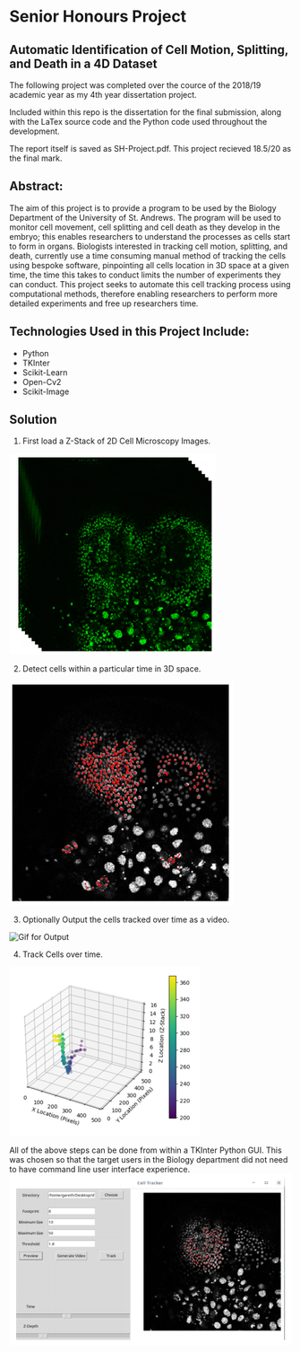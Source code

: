 # Senior Honours Project
##  Automatic Identification of Cell Motion, Splitting, and Death in a 4D Dataset
The following project was completed over the cource of the 2018/19 academic year as my 4th year dissertation project. 

Included within this repo is the dissertation for the final submission, along with the LaTex source code and the Python code used throughout the development.

The report itself is saved as SH-Project.pdf.  This project recieved 18.5/20 as the final mark.

## Abstract:
The aim of this project is to provide a program to be used by the Biology Department of the University of St. Andrews. The program will be used to monitor cell movement, cell splitting and cell death as they develop in the embryo; this enables researchers to understand the processes as cells start to form in organs. Biologists interested in tracking cell motion, splitting, and death, currently use a time consuming manual method of tracking the cells using bespoke software, pinpointing all cells location in 3D space at a given time, the time this takes to conduct limits the number of experiments they can conduct. This project seeks to automate this cell tracking process using computational methods, therefore enabling researchers to perform more detailed experiments and free up researchers time.


## Technologies Used in this Project Include:
- Python
- TKInter
- Scikit-Learn
- Open-Cv2
- Scikit-Image

## Solution
1. First load a Z-Stack of 2D Cell Microscopy Images.


![z stack](https://github.com/GarethCa/SH-Project/blob/master/CellTrackerImages/Capture.PNG)

2. Detect cells within a particular time in 3D space.


![detected cells](https://github.com/GarethCa/SH-Project/blob/master/CellTrackerImages/sf.PNG)

3. Optionally Output the cells tracked over time as a video.


![Gif for Output](https://github.com/GarethCa/SH-Project/blob/master/CellTrackerImages/GIF-Tracking.gif)

4. Track Cells over time.


![Tracked Cells](https://github.com/GarethCa/SH-Project/blob/master/CellTrackerImages/Tracking.PNG)

All of the above steps can be done from within a TKInter Python GUI. This was chosen so that the target users in the Biology department did not need to have command line user interface experience.
![GUI](https://github.com/GarethCa/SH-Project/blob/master/CellTrackerImages/GUI.PNG)
